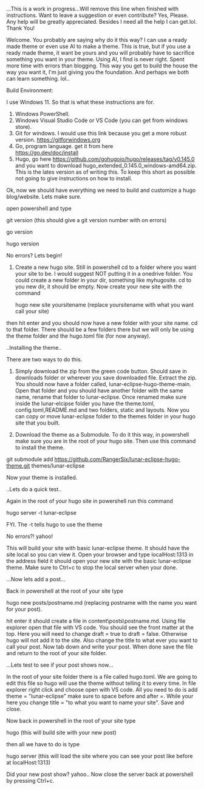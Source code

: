 ...This is a work in progress...Will remove this line when finished with instructions.
Want to leave a suggestion or even contribute? Yes, Please. Any help will be greatly appreciated.
Besides I need all the help I can get.lol. Thank You!

Welcome.
You probably are saying why do it this way? I can use a ready made theme or even use AI to make a theme.
This is true, but if you use a ready made theme, it want be yours and you will probably have to sacrifice something you want in your theme.
Using AI, I find is never right. Spent more time with errors than blogging. 
This way you get to build the house the way you want it, I'm just giving you the foundation.
And perhaps we both can learn something. lol..

Build Environment:

I use Windows 11. So that is what these instructions are for.

1. Windows PowerShell.
2. Windows Visual Studio Code or VS Code (you can get from windows store).
3. Git for windows. I would use this link because you get a more robust version.
              https://gitforwindows.org
4. Go, program language. get it from here  
              https://go.dev/doc/install
5. Hugo, go here https://github.com/gohugoio/hugo/releases/tag/v0.145.0 and you want to download
   hugo_extended_0.145.0_windows-amd64.zip. This is the lates version as of writing this.
   To keep this short as possible not going to give instructions on how to install. 

Ok, now we should have everything we need to build and customize a hugo blog/website.
Lets make sure.

open powershell and type

  git version
(this should give a git version number with on errors)

  go version

  hugo version

No errors? 
Lets begin!

1. Create a new hugo site. Still in powershell cd to a folder where you want your site to be. I would suggest NOT putting it in a onedrive folder.
You could create a new folder in your dir, something like myhugosite. cd to you new dir, it should be empty.
Now create your new site with the command

   hugo new site yoursitename  (replace yoursitename with what you want call your site)
   
then hit enter and you should now have a new folder with your site name.
cd to that folder. There should be a few folders there but we will only be using the theme folder and the hugo.toml file (for now anyway).

  ..Installing the theme..

There are two ways to do this. 

1. Simply download the zip from the green code button. Should save in downloads folder or wherever you save downloaded file.
   Extract the zip. You should now have a folder called, lunar-eclipse-hugo-theme-main. Open that folder and you should have another folder with the same name, rename that folder to lunar-eclipse.
   Once renamed make sure inside the lunar-elcipse folder you have the theme.toml, config.toml,README.md and two folders, static and layouts.
Now you can copy or move lunar-eclipse folder to the themes folder in your hugo site that you built.

2. Download the theme as a Submodule. To do it this way, in powershell make sure you are in the root of your hugo site. Then use this command to install the theme.
       
git submodule add https://github.com/RangerSix/lunar-eclipse-hugo-theme.git themes/lunar-eclipse

Now your theme is installed.

  ..Lets do a quick test..

Again in the root of your hugo site in powershell run this command

hugo server -t lunar-eclipse

FYI. The -t tells hugo to use the theme

No errors?! yahoo!

This will build your site with basic lunar-eclipse theme. It should have the site local so you can view it.
Open your browser and type localHost:1313 in the address field it should open your new site with the basic lunar-eclipse theme.
Make sure to Ctrl+c to stop the local server when your done.

...Now lets add a post...

Back in powershell at the root of your site type

hugo new posts/postname.md  (replacing postname with the name you want for your post).

hit enter it should create a file in content\posts\postname.md.
Using file explorer open that file with VS code. You should see the front matter at the top.
Here you will need to change draft = true to draft = false. Otherwise hugo will not add it to the site.
Also change the title to what ever you want to call your post.
Now tab down and write your post. When done save the file and return to the root of your site folder.

...Lets test to see if your post shows now...

In the root of your site folder there is a file called hugo.toml.
We are going to edit this file so hugo will use the theme without telling it to every time.
In file explorer right click and choose open with VS code. All you need to do is add
theme = "lunar-eclipse"  make sure to space before and after =.
While your here you change title = "to what you want to name your site".
Save and close.

Now back in powershell in the root of your site type 

hugo  (this will build site with your new post)

then all we have to do is type

hugo server (this will load the site where you can see your post like before at localHost:1313)

Did your new post show? yahoo..
Now close the server back at powershell by pressing Ctrl+c.



 
